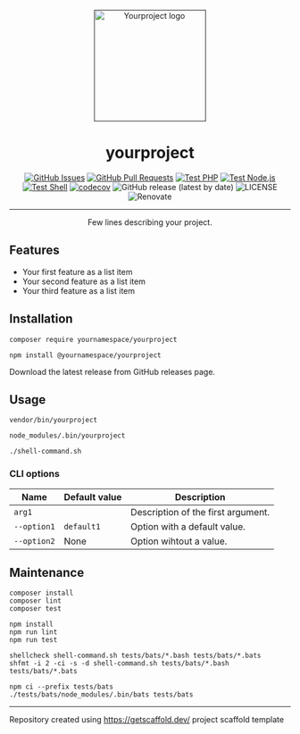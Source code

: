 <p align="center">
  <a href="" rel="noopener">
  <img width=200px height=200px src="https://placehold.jp/000000/ffffff/200x200.png?text=Yourproject&css=%7B%22border-radius%22%3A%22%20100px%22%7D" alt="Yourproject logo"></a>
</p>

<h1 align="center">yourproject</h1>

<div align="center">

[![GitHub Issues](https://img.shields.io/github/issues/AlexSkrypnyk/scaffold.svg)](https://github.com/AlexSkrypnyk/scaffold/issues)
[![GitHub Pull Requests](https://img.shields.io/github/issues-pr/AlexSkrypnyk/scaffold.svg)](https://github.com/AlexSkrypnyk/scaffold/pulls)
[![Test PHP](https://github.com/AlexSkrypnyk/scaffold/actions/workflows/test-php.yml/badge.svg)](https://github.com/AlexSkrypnyk/scaffold/actions/workflows/test-php.yml)
[![Test Node.js](https://github.com/AlexSkrypnyk/scaffold/actions/workflows/test-nodejs.yml/badge.svg)](https://github.com/AlexSkrypnyk/scaffold/actions/workflows/test-nodejs.yml)
[![Test Shell](https://github.com/AlexSkrypnyk/scaffold/actions/workflows/test-shell.yml/badge.svg)](https://github.com/AlexSkrypnyk/scaffold/actions/workflows/test-shell.yml)
[![codecov](https://codecov.io/gh/AlexSkrypnyk/scaffold/graph/badge.svg?token=7WEB1IXBYT)](https://codecov.io/gh/AlexSkrypnyk/scaffold)
![GitHub release (latest by date)](https://img.shields.io/github/v/release/AlexSkrypnyk/scaffold)
![LICENSE](https://img.shields.io/github/license/AlexSkrypnyk/scaffold)
![Renovate](https://img.shields.io/badge/renovate-enabled-green?logo=renovatebot)

</div>

---

<p align="center"> Few lines describing your project.
    <br>
</p>

## Features

- Your first feature as a list item
- Your second feature as a list item
- Your third feature as a list item

## Installation

[//]: # (#;< PHP)

    composer require yournamespace/yourproject

[//]: # (#;> PHP)

[//]: # (#;< NODEJS)

    npm install @yournamespace/yourproject

[//]: # (#;> NODEJS)

[//]: # (#;< SHELL)

Download the latest release from GitHub releases page.

[//]: # (#;> SHELL)

## Usage

[//]: # (#;< PHP)

    vendor/bin/yourproject

[//]: # (#;> PHP)

[//]: # (#;< NODEJS)

    node_modules/.bin/yourproject

[//]: # (#;> NODEJS)

[//]: # (#;< SHELL)

    ./shell-command.sh

[//]: # (#;> SHELL)

### CLI options

| Name        | Default value | Description                        |
|-------------|---------------|------------------------------------|
| `arg1`      |               | Description of the first argument. |
| `--option1` | `default1`    | Option with a default value.       |
| `--option2` | None          | Option wihtout a value.            |

## Maintenance

[//]: # (#;< PHP)

    composer install
    composer lint
    composer test

[//]: # (#;> PHP)

[//]: # (#;< NODEJS)

    npm install
    npm run lint
    npm run test

[//]: # (#;> NODEJS)

[//]: # (#;< SHELL)

    shellcheck shell-command.sh tests/bats/*.bash tests/bats/*.bats
    shfmt -i 2 -ci -s -d shell-command.sh tests/bats/*.bash tests/bats/*.bats

    npm ci --prefix tests/bats
    ./tests/bats/node_modules/.bin/bats tests/bats

[//]: # (#;> SHELL)

---
Repository created using https://getscaffold.dev/ project scaffold template
